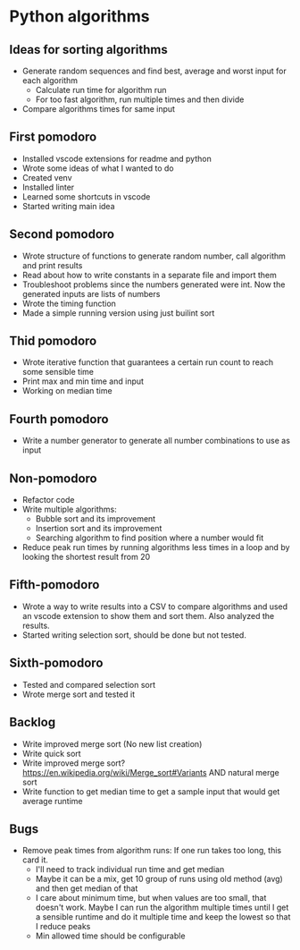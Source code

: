 
# Python algorithms

## Ideas for sorting algorithms

- Generate random sequences and find best, average and worst input for each algorithm
  - Calculate run time for algorithm run
  - For too fast algorithm, run multiple times and then divide
- Compare algorithms times for same input

## First pomodoro

- Installed vscode extensions for readme and python
- Wrote some ideas of what I wanted to do
- Created venv
- Installed linter
- Learned some shortcuts in vscode
- Started writing main idea

## Second pomodoro

- Wrote structure of functions to generate random number, call algorithm and print results
- Read about how to write constants in a separate file and import them
- Troubleshoot problems since the numbers generated were int. Now the generated inputs are lists of numbers
- Wrote the timing function
- Made a simple running version using just builint sort

## Thid pomodoro

- Wrote iterative function that guarantees a certain run count to reach some sensible time
- Print max and min time and input
- Working on median time

## Fourth pomodoro

- Write a number generator to generate all number combinations to use as input

## Non-pomodoro

- Refactor code
- Write multiple algorithms:
  - Bubble sort and its improvement
  - Insertion sort and its improvement
  - Searching algorithm to find position where a number would fit
- Reduce peak run times by running algorithms less times in a loop and by looking the shortest result from 20

## Fifth-pomodoro

- Wrote a way to write results into a CSV to compare algorithms and used an vscode extension to show them and sort them. Also analyzed the results.
- Started writing selection sort, should be done but not tested.

## Sixth-pomodoro

- Tested and compared selection sort
- Wrote merge sort and tested it

## Backlog

- Write improved merge sort (No new list creation)
- Write quick sort
- Write improved merge sort? https://en.wikipedia.org/wiki/Merge_sort#Variants AND natural merge sort
- Write function to get median time to get a sample input that would get average runtime

## Bugs

- Remove peak times from algorithm runs: If one run takes too long, this card it.
  - I'll need to track individual run time and get median
  - Maybe it can be a mix, get 10 group of runs using old method (avg) and then get median of that
  - I care about minimum time, but when values are too small, that doesn't work. Maybe I can run the algorithm multiple times until I get a sensible runtime and do it multiple time and keep the lowest so that I reduce peaks
  - Min allowed time should be configurable
  